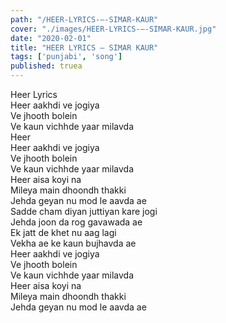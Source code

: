 ```yaml
---
path: "/HEER-LYRICS-–-SIMAR-KAUR"
cover: "./images/HEER-LYRICS-–-SIMAR-KAUR.jpg"
date: "2020-02-01"
title: "HEER LYRICS – SIMAR KAUR"
tags: ['punjabi', 'song']
published: truea
---
```

  
Heer Lyrics  
Heer aakhdi ve jogiya  
Ve jhooth bolein  
Ve kaun vichhde yaar milavda  
Heer  
Heer aakhdi ve jogiya  
Ve jhooth bolein  
Ve kaun vichhde yaar milavda  
Heer aisa koyi na  
Mileya main dhoondh thakki  
Jehda geyan nu mod le aavda ae  
Sadde cham diyan juttiyan kare jogi  
Jehda joon da rog gavawada ae  
Ek jatt de khet nu aag lagi  
Vekha ae ke kaun bujhavda ae  
Heer aakhdi ve jogiya  
Ve jhooth bolein  
Ve kaun vichhde yaar milavda  
Heer aisa koyi na  
Mileya main dhoondh thakki  
Jehda geyan nu mod le aavda ae  
